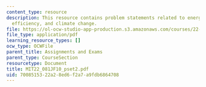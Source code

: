 ```yaml
---
content_type: resource
description: This resource contains problem statements related to energy conversion,
  efficiency, and climate change.
file: https://ol-ocw-studio-app-production.s3.amazonaws.com/courses/22-081j-introduction-to-sustainable-energy-fall-2010/7008515322a28ed6f2a7a9fdb6864708_MIT22_081JF10_pset2.pdf
file_type: application/pdf
learning_resource_types: []
ocw_type: OCWFile
parent_title: Assignments and Exams
parent_type: CourseSection
resourcetype: Document
title: MIT22_081JF10_pset2.pdf
uid: 70085153-22a2-8ed6-f2a7-a9fdb6864708
---
```

